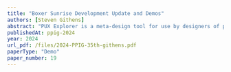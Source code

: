```yaml
---
title: "Boxer Sunrise Development Update and Demos"
authors: [Steven Githens]
abstract: "PUX Explorer is a meta-design tool for use by designers of programming languages and other nota- tional systems, in the tradition of Green’s Cognitive Dimensions. Together with PUX Matrix and PUX Personas, these tools build on critical frameworks for notation design, informed by a general theory of design ideation. We evaluated PUX Explorer in a controlled study of meta-design, with specialist designers of new music notations. We find that these tools are effective and accessible design aids for meta-designers, not requiring specialist technical expertise."
publishedAt: ppig-2024
year: 2024
url_pdf: /files/2024-PPIG-35th-githens.pdf
paperType: "Demo"
paper_number: 19
---
```

